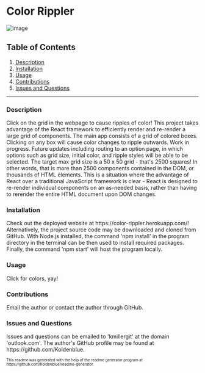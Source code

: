 # Color Rippler

![image](https://user-images.githubusercontent.com/64618290/95696027-53bdc600-0bee-11eb-8945-f23d1cca9b1f.png)

## Table of Contents

1. <a href="#description">Description</a>
2. <a href="#installation">Installation</a>
3. <a href="#usage">Usage</a>
4. <a href="#contributions">Contributions</a>
5. <a href="#questions">Issues and Questions</a>
<hr><h3 id='description'>Description</h3>
Click on the grid in the webpage to cause ripples of color! This project takes advantage of the React framework to efficiently render and re-render a large grid of components. The main app consists of a grid of colored boxes. Clicking on any box will cause color changes to ripple outwards. Work in progress. Future updates including routing to an option page, in which options such as grid size, initial color, and ripple styles will be able to be selected. The target max grid size is a 50 x 50 grid - that's 2500 squares! In other words, that is more than 2500 components contained in the DOM, or thousands of HTML elements. This is a situation where the advantage of React over a traditional JavaScript framework is clear - React is designed to re-render individual components on an as-needed basis, rather than having to rerender the entire HTML document upon DOM changes.

<h3 id='installation'>Installation</h3>
Check out the deployed website at https://color-rippler.herokuapp.com/! Alternatively, the project source code may be downloaded and cloned from GitHub. With Node.js installed, the command 'npm install' in the program directory in the terminal can be then used to install required packages. Finally, the command 'npm start' will host the program locally.

<h3 id='usage'>Usage</h3>
Click for colors, yay!

<h3 id='contributions'>Contributions</h3>
Email the author or contact the author through GitHub.

<h3 id='questions'>Issues and Questions</h3>
Issues and questions can be emailed to 'kmillergit' at the domain 'outlook.com'. The author's GitHub profile may be found at https://github.com/Koldenblue.<p><sub><sup>This readme was generated with the help of the readme generator program at https://github.com/Koldenblue/readme-generator.</sup></sub></p>

